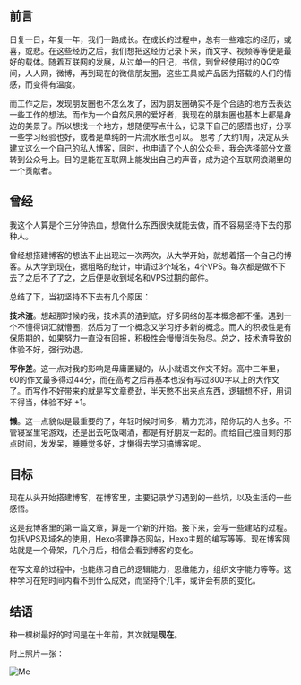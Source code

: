 ## 前言

日复一日，年复一年，我们一路成长。在成长的过程中，总有一些难忘的经历，或喜，或悲。在这些经历之后，我们想把这经历记录下来，而文字、视频等等便是最好的载体。随着互联网的发展，从过单一的日记，书信，到曾经使用过的QQ空间，人人网，微博，再到现在的微信朋友圈，这些工具或产品因为搭载的人们的情感，而变得有温度。

而工作之后，发现朋友圈也不怎么发了，因为朋友圈确实不是个合适的地方去表达一些工作的想法。而作为一个自然风景的爱好者，我现在的朋友圈也基本上都是身边的美景了。所以想找一个地方，想随便写点什么，记录下自己的感悟也好，分享一些学习经验也好，或者是单纯的一片流水账也可以。
思考了大约1周，决定从头建立这么一个自己的私人博客，同时，也申请了个人的公众号，我会选择部分文章转到公众号上。目的是能在互联网上能发出自己的声音，成为这个互联网浪潮里的一个贡献者。

## 曾经

我这个人算是个三分钟热血，想做什么东西很快就能去做，而不容易坚持下去的那种人。

曾经想搭建博客的想法不止出现过一次两次，从大学开始，就想着搭一个自己的博客。从大学到现在，据粗略的统计，申请过3个域名，4个VPS。每次都是做不下去了之后不了了之，之后便是收到域名和VPS过期的邮件。

总结了下，当初坚持不下去有几个原因：

**技术渣**。想起那时候的我，技术真的渣到底，好多网络的基本概念都不懂。遇到一个不懂得词汇就懵圈，然后为了一个概念又学习好多新的概念。而人的积极性是有保质期的，如果努力一直没有回报，积极性会慢慢消失殆尽。总之，技术渣导致的体验不好，强行劝退。

**写作差**。这一点对我的影响是毋庸置疑的，从小就语文作文不好。高中三年里，60的作文最多得过44分，而在高考之后再基本也没有写过800字以上的大作文了。而写作不好带来的就是写文章费劲，半天憋不出来点东西，逻辑想不好，用词不得当，体验不好 +1。

**懒**。这一点貌似是最重要的了，年轻时候时间多，精力充沛，陪你玩的人也多。不管寝室里宅游戏，还是出去吃饭喝酒，都是有好朋友一起的。而给自己独自剩的那点时间，发发呆，睡睡觉多好，才懒得去学习搞博客呢。

## 目标

现在从头开始搭建博客，在博客里，主要记录学习遇到的一些坑，以及生活的一些感悟。

这是我博客里的第一篇文章，算是一个新的开始。接下来，会写一些建站的过程。包括VPS及域名的使用，Hexo搭建静态网站，Hexo主题的编写等等。现在博客网站就是一个骨架，几个月后，相信会看到博客的变化。

在写文章的过程中，也能练习自己的逻辑能力，思维能力，组织文字能力等等。这种学习在短时间内看不到什么成效，而坚持个几年，或许会有质的变化。

## 结语

种一棵树最好的时间是在十年前，其次就是**现在**。

附上照片一张：

![Me](http://ph41zhk9o.bkt.clouddn.com/2018-10-me)